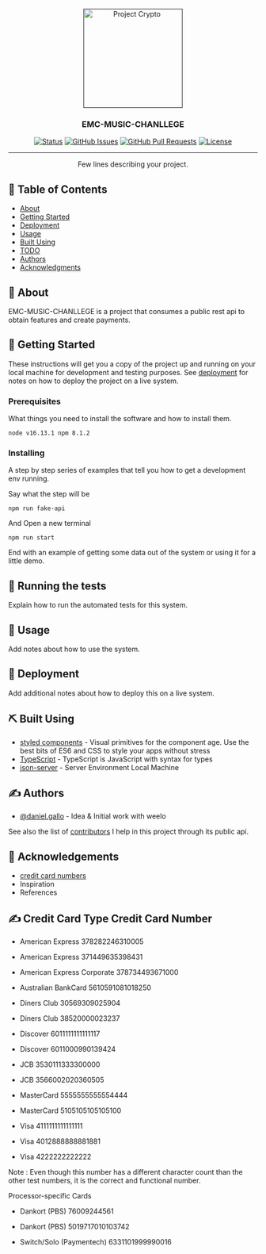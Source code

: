 <p align="center">
  <a href="" rel="noopener">
 <img width=200px height=200px src="https://scontent.feoh4-3.fna.fbcdn.net/v/t31.18172-8/287434_175686992503522_6933503_o.jpg?_nc_cat=103&ccb=1-5&_nc_sid=09cbfe&_nc_eui2=AeEs-miXh290tlPwH6a0uSbNK3KwnfDpbnwrcrCd8OlufFDirs04JkxegcNQ36G0uQd1ezIEPa94M5x0_O-9mbGr&_nc_ohc=ax4nrBMVhMUAX-nZjD5&_nc_ht=scontent.feoh4-3.fna&oh=00_AT85Cx0yaNPqYNxQX8RQDKI0lcVKicvS5ZVKftfZR5MiYg&oe=621B47D2" alt="Project Crypto"></a>
</p>

<h3 align="center">EMC-MUSIC-CHANLLEGE</h3>

<div align="center">

[![Status](https://img.shields.io/badge/status-active-success.svg)]()
[![GitHub Issues](https://img.shields.io/github/issues/kylelobo/The-Documentation-Compendium.svg)](https://github.com/kylelobo/The-Documentation-Compendium/issues)
[![GitHub Pull Requests](https://img.shields.io/github/issues-pr/kylelobo/The-Documentation-Compendium.svg)](https://github.com/kylelobo/The-Documentation-Compendium/pulls)
[![License](https://img.shields.io/badge/license-MIT-blue.svg)](/LICENSE)

</div>

---

<p align="center"> Few lines describing your project.
    <br> 
</p>

## 📝 Table of Contents

- [About](#about)
- [Getting Started](#getting_started)
- [Deployment](#deployment)
- [Usage](#usage)
- [Built Using](#built_using)
- [TODO](./TODO.md)
- [Authors](#authors)
- [Acknowledgments](#acknowledgement)

## 🧐 About <a name = "about"></a>

EMC-MUSIC-CHANLLEGE is a project that consumes a public rest api to obtain features and create payments.

## 🏁 Getting Started <a name = "getting_started"></a>

These instructions will get you a copy of the project up and running on your local machine for development and testing purposes. See [deployment](#deployment) for notes on how to deploy the project on a live system.

### Prerequisites

What things you need to install the software and how to install them.

```
node v16.13.1 npm 8.1.2
```

### Installing

A step by step series of examples that tell you how to get a development env running.

Say what the step will be

```
npm run fake-api
```

And Open a new terminal

```
npm run start
```

End with an example of getting some data out of the system or using it for a little demo.

## 🔧 Running the tests <a name = "tests"></a>

Explain how to run the automated tests for this system.

## 🎈 Usage <a name="usage"></a>

Add notes about how to use the system.

## 🚀 Deployment <a name = "deployment"></a>

Add additional notes about how to deploy this on a live system.

## ⛏️ Built Using <a name = "built_using"></a>

- [styled components](https://styled-components.com/) - Visual primitives for the component age. Use the best bits of ES6 and CSS to style your apps without stress
- [TypeScript](https://www.typescriptlang.org/) - TypeScript is JavaScript with syntax for types
- [json-server](https://github.com/typicode/json-server) - Server Environment Local Machine

## ✍️ Authors <a name = "authors"></a>

- [@daniel.gallo](https://github.com/dany338) - Idea & Initial work with weelo

See also the list of [contributors](http://localhost:3001/) I help in this project through its public api.

## 🎉 Acknowledgements <a name = "acknowledgement"></a>

- [credit card numbers](https://www.paypalobjects.com/en_GB/vhelp/paypalmanager_help/credit_card_numbers.htm)
- Inspiration
- References

## ✍️ Credit Card Type Credit Card Number

- American Express 378282246310005

- American Express 371449635398431

- American Express Corporate 378734493671000

- Australian BankCard 5610591081018250

- Diners Club 30569309025904

- Diners Club 38520000023237

- Discover 6011111111111117

- Discover 6011000990139424

- JCB 3530111333300000

- JCB 3566002020360505

- MasterCard 5555555555554444

- MasterCard 5105105105105100

- Visa 4111111111111111

- Visa 4012888888881881

- Visa 4222222222222

Note : Even though this number has a different character count than the other test numbers, it is the correct and functional number.

Processor-specific Cards

- Dankort (PBS) 76009244561

- Dankort (PBS) 5019717010103742

- Switch/Solo (Paymentech) 6331101999990016
